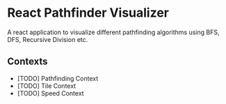 # React Pathfinder Visualizer

A react application to visualize different pathfinding algorithms using BFS, DFS, Recursive Division etc.

## Contexts

- [TODO] Pathfinding Context
- [TODO] Tile Context
- [TODO] Speed Context

